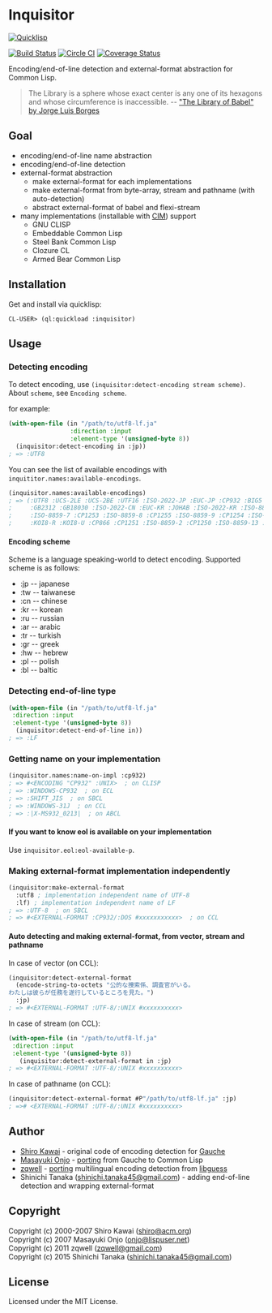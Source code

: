 # Inquisitor
[![Quicklisp](http://quickdocs.org/badge/inquisitor.svg)](http://quickdocs.org/inquisitor/)

[![Build Status](https://travis-ci.org/t-sin/inquisitor.svg)](https://travis-ci.org/t-sin/inquisitor)
[![Circle CI](https://circleci.com/gh/t-sin/inquisitor.svg?style=svg)](https://circleci.com/gh/t-sin/inquisitor)
[![Coverage Status](https://coveralls.io/repos/t-sin/inquisitor/badge.svg?branch=master&service=github)](https://coveralls.io/github/t-sin/inquisitor?branch=master)

Encoding/end-of-line detection and external-format abstraction for Common Lisp.


> The Library is a sphere whose exact center is any one of its hexagons and whose circumference is inaccessible.
> -- ["The Library of Babel" by Jorge Luis Borges](http://hyperdiscordia.crywalt.com/library_of_babel.html)


## Goal

* encoding/end-of-line name abstraction
* encoding/end-of-line detection
* external-format abstraction
  * make external-format for each implementations
  * make external-format from byte-array, stream and pathname (with auto-detection)
  * abstract external-format of babel and flexi-stream
* many implementations (installable with [CIM](https://github.com/KeenS/CIM)) support
  * GNU CLISP
  * Embeddable Common Lisp
  * Steel Bank Common Lisp
  * Clozure CL
  * Armed Bear Common Lisp


## Installation

Get and install via quicklisp:

```
CL-USER> (ql:quickload :inquisitor)
```


## Usage

### Detecting encoding

To detect encoding, use `(inquisitor:detect-encoding stream scheme)`.
About `scheme`, see `Encoding scheme`.

for example:

```lisp
(with-open-file (in "/path/to/utf8-lf.ja"
                 :direction :input
                 :element-type '(unsigned-byte 8))
  (inquisitor:detect-encoding in :jp))
; => :UTF8
```

You can see the list of available encodings with `inquititor.names:available-encodings`.

```lisp
(inquisitor.names:available-encodings)
; => (:UTF8 :UCS-2LE :UCS-2BE :UTF16 :ISO-2022-JP :EUC-JP :CP932 :BIG5 :ISO-2022-TW
;     :GB2312 :GB18030 :ISO-2022-CN :EUC-KR :JOHAB :ISO-2022-KR :ISO-8859-6 :CP1256
;     :ISO-8859-7 :CP1253 :ISO-8859-8 :CP1255 :ISO-8859-9 :CP1254 :ISO-8859-5
;     :KOI8-R :KOI8-U :CP866 :CP1251 :ISO-8859-2 :CP1250 :ISO-8859-13 :CP1257)
```

#### Encoding scheme

Scheme is a language speaking-world to detect encoding.
Supported scheme is as follows:

* :jp -- japanese
* :tw -- taiwanese
* :cn -- chinese
* :kr -- korean
* :ru -- russian
* :ar -- arabic
* :tr -- turkish
* :gr -- greek
* :hw -- hebrew
* :pl -- polish
* :bl -- baltic


### Detecting end-of-line type

```lisp
(with-open-file (in "/path/to/utf8-lf.ja"
 :direction :input
 :element-type '(unsigned-byte 8))
  (inquisitor:detect-end-of-line in))
; => :LF
```

### Getting name on your implementation

```lisp
(inquisitor.names:name-on-impl :cp932)
; => #<ENCODING "CP932" :UNIX>  ; on CLISP
; => :WINDOWS-CP932  ; on ECL
; => :SHIFT_JIS  ; on SBCL
; => :WINDOWS-31J  ; on CCL
; => :|X-MS932_0213|  ; on ABCL
```

#### If you want to know eol is available on your implementation

Use `inquisitor.eol:eol-available-p`.


### Making external-format implementation independently

```lisp
(inquisitor:make-external-format
  :utf8 ; implementation independent name of UTF-8
  :lf) ; implementation independent name of LF
; => :UTF-8  ; on SBCL
; => #<EXTERNAL-FORMAT :CP932/:DOS #xxxxxxxxxxx>  ; on CCL
```

#### Auto detecting and making external-format, from vector, stream and pathname

In case of vector (on CCL):

```lisp
(inquisitor:detect-external-format
  (encode-string-to-octets "公的な捜索係、調査官がいる。
わたしは彼らが任務を遂行しているところを見た。")
  :jp)
; => #<EXTERNAL-FORMAT :UTF-8/:UNIX #xxxxxxxxxx>
```

In case of stream (on CCL):

```lisp
(with-open-file (in "/path/to/utf8-lf.ja"
 :direction :input
 :element-type '(unsigned-byte 8))
   (inquisitor:detect-external-format in :jp)
; => #<EXTERNAL-FORMAT :UTF-8/:UNIX #xxxxxxxxxx>
```

In case of pathname (on CCL):

```lisp
(inquisitor:detect-external-format #P"/path/to/utf8-lf.ja" :jp)
; =># <EXTERNAL-FORMAT :UTF-8/:UNIX #xxxxxxxxxx>
```

## Author

* [Shiro Kawai](https://github.com/shirok) - original code of encoding detection for [Gauche](https://github.com/shirok/Gauche/tree/master/ext/charconv)
* [Masayuki Onjo](http://lispuser.net/index) - [porting](http://lispuser.net/commonlisp/japanese.html#sec-2.1) from Gauche to Common Lisp
* [zqwell](https://github.com/zqwell) - [porting](https://github.com/zqwell/guess) multilingual encoding detection from [libguess](https://github.com/kaniini/libguess)
* Shinichi Tanaka (shinichi.tanaka45@gmail.com) - adding end-of-line detection and wrapping external-format


## Copyright

Copyright (c) 2000-2007 Shiro Kawai (shiro@acm.org)  
Copyright (c) 2007 Masayuki Onjo (onjo@lispuser.net)  
Copyright (c) 2011 zqwell (zqwell@gmail.com)  
Copyright (c) 2015 Shinichi Tanaka (shinichi.tanaka45@gmail.com)


## License

Licensed under the MIT License.
